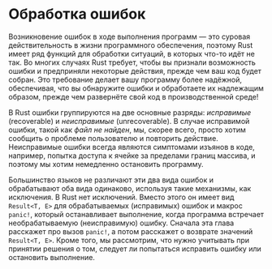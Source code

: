 # Обработка ошибок

Возникновение ошибок в ходе выполнения программ — это суровая действительность в жизни программного обеспечения, поэтому Rust имеет ряд функций для обработки ситуаций, в которых что-то идёт не так. Во многих случаях Rust требует, чтобы вы признали возможность ошибки и предприняли некоторые действия, прежде чем ваш код будет собран. Это требование делает вашу программу более надёжной, обеспечивая, что вы обнаружите ошибки и обработаете их надлежащим образом, прежде чем развернёте свой код в производственной среде!

В Rust ошибки группируются на две основные разряды: *исправимые* (recoverable) и *неисправимые* (unrecoverable). В случае исправимой ошибки, такой как *файл не найден*, мы, скорее всего, просто хотим сообщить о проблеме пользователю и повторить действие. Неисправимые ошибки всегда являются симптомами изъянов в коде, например, попытка доступа к ячейке за пределами границ массива, и поэтому мы хотим немедленно остановить программу.

Большинство языков не различают эти два вида ошибок и обрабатывают оба вида одинаково, используя такие механизмы, как исключения. В Rust нет исключений. Вместо этого он имеет вид `Result<T, E>` для обрабатываемых (исправимых) ошибок и макрос `panic!`, который останавливает выполнение, когда программа встречает необрабатываемую (неисправимую) ошибку. Сначала эта глава расскажет про вызов `panic!`, а потом расскажет о возврате значений `Result<T, E>`. Кроме того, мы рассмотрим, что нужно учитывать при принятии решения о том, следует ли попытаться исправить ошибку или остановить выполнение.
